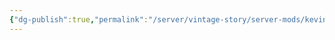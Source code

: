 ```yaml
---
{"dg-publish":true,"permalink":"/server/vintage-story/server-mods/kevins-furniture/","tags":["vs-up-to-date"],"noteIcon":""}
---
```


